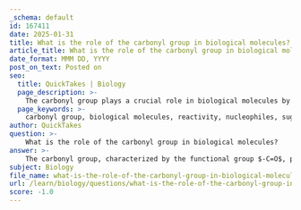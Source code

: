 ```yaml
---
_schema: default
id: 167411
date: 2025-01-31
title: What is the role of the carbonyl group in biological molecules?
article_title: What is the role of the carbonyl group in biological molecules?
date_format: MMM DD, YYYY
post_on_text: Posted on
seo:
  title: QuickTakes | Biology
  page_description: >-
    The carbonyl group plays a crucial role in biological molecules by influencing their reactivity, classification, and solubility, which is essential for various biochemical processes.
  page_keywords: >-
    carbonyl group, biological molecules, reactivity, nucleophiles, sugars, aldoses, ketoses, solubility, dipole-dipole interactions, biochemical processes, functional groups
author: QuickTakes
question: >-
    What is the role of the carbonyl group in biological molecules?
answer: >-
    The carbonyl group, characterized by the functional group $-C=O$, plays a significant role in biological molecules due to its unique chemical properties and reactivity. Here are some key aspects of the carbonyl group's role in biological systems:\n\n1. **Reactivity**: The carbonyl group is polar, with the carbon atom carrying a partial positive charge and the oxygen atom carrying a partial negative charge. This polarity makes the carbon atom an attractive target for nucleophiles, which are electron-rich species that can donate a pair of electrons to form a chemical bond. This property is fundamental in organic chemistry and is crucial for the reactivity of many biological molecules.\n\n2. **Formation of Larger Biomolecules**: Carbonyl groups are prevalent in various biological molecules, including sugars (e.g., glucose and fructose) and ketones. Their ability to undergo nucleophilic attacks allows for the formation of larger biomolecules through reactions such as the formation of hemiacetals and acetals when carbonyl compounds react with alcohols. This is essential in metabolic pathways and the synthesis of complex carbohydrates.\n\n3. **Classification of Sugars**: The presence and position of the carbonyl group in sugar molecules are critical for their classification. Sugars can be classified as:\n   - **Aldoses**: If the carbonyl group is located at the end of the carbon chain (e.g., glucose).\n   - **Ketoses**: If the carbonyl group is found within the carbon chain (e.g., fructose). This classification is important for understanding the structure and function of carbohydrates in biological systems.\n\n4. **Solubility and Interaction**: The polar nature of the carbonyl group allows carbonyl-containing compounds to engage in dipole-dipole interactions with other polar molecules, enhancing their solubility in polar solvents like water. This property is vital for the transport and reactivity of biomolecules in aqueous environments.\n\n5. **Combined Functional Groups**: When carbonyl groups are present alongside other functional groups, such as hydroxyl groups in carboxylic acids, the overall polarity and reactivity of the molecule are increased. Carboxylic acids, which contain both a carbonyl and a hydroxyl group, are acidic and can donate protons (H+), further influencing their behavior in biological systems.\n\nIn summary, the carbonyl group is a key functional group in biological molecules, influencing their reactivity, classification, solubility, and interactions within biological systems. Its role is fundamental in various biochemical processes, making it essential for understanding the chemistry of life.
subject: Biology
file_name: what-is-the-role-of-the-carbonyl-group-in-biological-molecules.md
url: /learn/biology/questions/what-is-the-role-of-the-carbonyl-group-in-biological-molecules
score: -1.0
---
```


&nbsp;